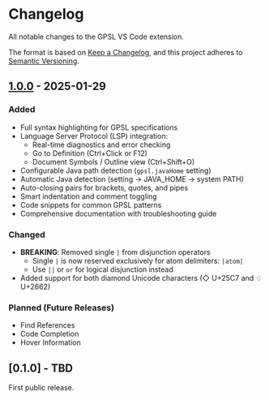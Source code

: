 # Changelog

All notable changes to the GPSL VS Code extension.

The format is based on [Keep a Changelog](https://keepachangelog.com/en/1.0.0/),
and this project adheres to [Semantic Versioning](https://semver.org/spec/v2.0.0.html).

## [1.0.0] - 2025-01-29

### Added

- Full syntax highlighting for GPSL specifications
- Language Server Protocol (LSP) integration:
  - Real-time diagnostics and error checking
  - Go to Definition (Ctrl+Click or F12)
  - Document Symbols / Outline view (Ctrl+Shift+O)
- Configurable Java path detection (`gpsl.javaHome` setting)
- Automatic Java detection (setting → JAVA_HOME → system PATH)
- Auto-closing pairs for brackets, quotes, and pipes
- Smart indentation and comment toggling
- Code snippets for common GPSL patterns
- Comprehensive documentation with troubleshooting guide

### Changed

- **BREAKING**: Removed single `|` from disjunction operators
  - Single `|` is now reserved exclusively for atom delimiters: `|atom|`
  - Use `||` or `or` for logical disjunction instead
- Added support for both diamond Unicode characters (◇ U+25C7 and ♢ U+2662)

### Planned (Future Releases)

- Find References
- Code Completion
- Hover Information

## [0.1.0] - TBD

First public release.

[1.0.0]: https://github.com/plug-obp/gpsl-java/releases/tag/v1.0.0

